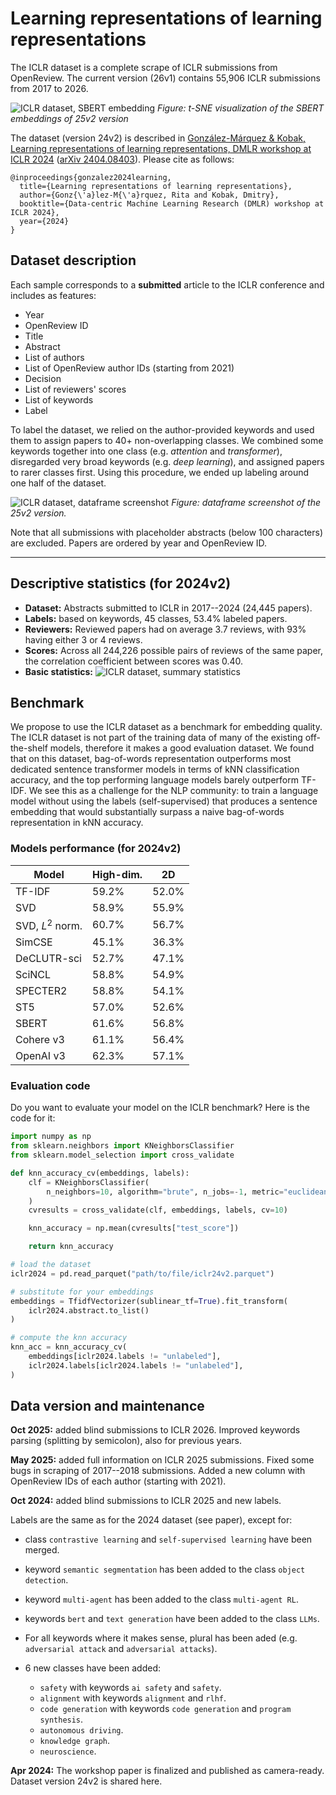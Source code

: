 # Learning representations of learning representations

The ICLR dataset is a complete scrape of ICLR submissions from OpenReview. The current version (26v1) contains 55,906 ICLR submissions from 2017 to 2026.

![ICLR dataset, SBERT embedding](/results/figures/iclr2025v2/embedding.png)
*Figure: t-SNE visualization of the SBERT embeddings of 25v2 version*

The dataset (version 24v2) is described in [González-Márquez & Kobak, Learning representations of learning representations, DMLR workshop at ICLR 2024](https://openreview.net/forum?id=2OObXL3AaZ) ([arXiv 2404.08403](https://arxiv.org/abs/2404.08403)). Please cite as follows:

```
@inproceedings{gonzalez2024learning,
  title={Learning representations of learning representations},
  author={Gonz{\'a}lez-M{\'a}rquez, Rita and Kobak, Dmitry},
  booktitle={Data-centric Machine Learning Research (DMLR) workshop at ICLR 2024},
  year={2024}
}
```

## Dataset description
Each sample corresponds to a **submitted** article to the ICLR conference and includes as features:
-  Year
-  OpenReview ID
-  Title
-  Abstract
-  List of authors
-  List of OpenReview author IDs (starting from 2021)
-  Decision
-  List of reviewers' scores
-  List of keywords
-  Label
  
To label the dataset, we relied on the author-provided keywords and used them to assign papers to 40+ non-overlapping classes. We combined some keywords together into one class (e.g. *attention* and *transformer*), disregarded very broad keywords (e.g. *deep learning*), and assigned papers to rarer classes first. Using this procedure, we ended up labeling around one half of the dataset.

![ICLR dataset, dataframe screenshot](https://github.com/user-attachments/assets/4d5259d3-13db-44ca-91d5-2e0d3b9ba59c)
*Figure: dataframe screenshot of the 25v2 version.*

Note that all submissions with placeholder abstracts (below 100 characters) are excluded. Papers are ordered by year and OpenReview ID.

-------------------------------

## Descriptive statistics (for 2024v2)
- **Dataset:** Abstracts submitted to ICLR in 2017--2024 (24,445 papers).
- **Labels:** based on keywords, 45 classes, 53.4% labeled papers.
- **Reviewers:** Reviewed papers had on average 3.7 reviews, with 93% having either 3 or 4 reviews.
- **Scores:** Across all 244,226 possible pairs of reviews of the same paper, the correlation coefficient between scores was 0.40.
- **Basic statistics:**
![ICLR dataset, summary statistics](/results/figures/summary-stats.png)

## Benchmark
We propose to use the ICLR dataset as a benchmark for embedding quality. The ICLR dataset is not part of the training data of many of the existing off-the-shelf models, therefore it makes a good evaluation dataset. 
We found that on this dataset, bag-of-words representation outperforms most dedicated sentence transformer models in terms of kNN classification accuracy, and the top performing language models barely outperform TF-IDF. We
see this as a challenge for the NLP community: to train a language model without using the labels (self-supervised) that produces a sentence embedding that would substantially surpass a naive bag-of-words representation in kNN accuracy.

### Models performance (for 2024v2)

| **Model**        | **High-dim.** | **2D** |
|------------------|---------------|--------|
| TF-IDF           | 59.2%         | 52.0%  |
| SVD              | 58.9%         | 55.9%  |
| SVD, $L^2$ norm. | 60.7%         | 56.7%  |
| SimCSE           | 45.1%         | 36.3%  |
| DeCLUTR-sci      | 52.7%         | 47.1%  |
| SciNCL           | 58.8%         | 54.9%  |
| SPECTER2         | 58.8%         | 54.1%  |
| ST5              | 57.0%         | 52.6%  |
| SBERT            | 61.6%         | 56.8%  |
| Cohere v3        | 61.1%         | 56.4%  |
| OpenAI v3        | 62.3%         | 57.1%  |

### Evaluation code

Do you want to evaluate your model on the ICLR benchmark? Here is the code for it:

```python
import numpy as np
from sklearn.neighbors import KNeighborsClassifier
from sklearn.model_selection import cross_validate

def knn_accuracy_cv(embeddings, labels):
    clf = KNeighborsClassifier(
        n_neighbors=10, algorithm="brute", n_jobs=-1, metric="euclidean"
    )
    cvresults = cross_validate(clf, embeddings, labels, cv=10)

    knn_accuracy = np.mean(cvresults["test_score"])

    return knn_accuracy

# load the dataset
iclr2024 = pd.read_parquet("path/to/file/iclr24v2.parquet")

# substitute for your embeddings
embeddings = TfidfVectorizer(sublinear_tf=True).fit_transform(
    iclr2024.abstract.to_list()
)

# compute the knn accuracy
knn_acc = knn_accuracy_cv(
    embeddings[iclr2024.labels != "unlabeled"],
    iclr2024.labels[iclr2024.labels != "unlabeled"],
)
```

## Data version and maintenance

**Oct 2025:** added blind submissions to ICLR 2026. Improved keywords parsing (splitting by semicolon), also for previous years.

**May 2025:** added full information on ICLR 2025 submissions. Fixed some bugs in scraping of 2017--2018 submissions. Added a new column with OpenReview IDs of each author (starting with 2021).

**Oct 2024:** added blind submissions to ICLR 2025 and new labels.

Labels are the same as for the 2024 dataset (see paper), except for:
 
- class `contrastive learning` and `self-supervised learning` have been merged.
 
- keyword `semantic segmentation` has been added to the class `object detection`.
 
- keyword `multi-agent` has been added to the class `multi-agent RL`.
 
- keywords `bert` and `text generation` have been added to the class `LLMs`.
 
- For all keywords where it makes sense, plural has been aded (e.g. `adversarial attack` and `adversarial attacks`).

- 6 new classes have been added:
  - `safety` with keywords `ai safety` and `safety`.
  - `alignment` with keywords `alignment` and `rlhf`.
  - `code generation` with keywords `code generation` and `program synthesis`.
  - `autonomous driving`.
  - `knowledge graph`.
  - `neuroscience`.

**Apr 2024:** The workshop paper is finalized and published as camera-ready. Dataset version 24v2 is shared here.
